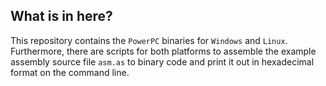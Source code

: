 ## What is in here?
This repository contains the `PowerPC` binaries for `Windows` and `Linux`. Furthermore, there are scripts for both platforms to assemble the example assembly source file `asm.as` to binary code and print it out in hexadecimal format on the command line.